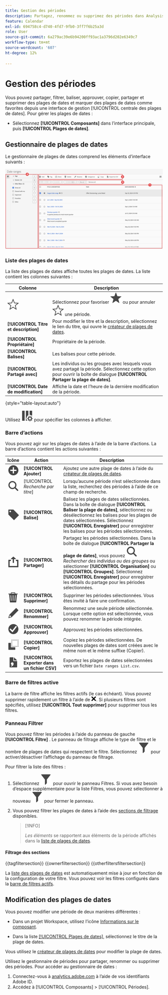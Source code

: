```yaml
---
title: Gestion des périodes
description: Partagez, renommez ou supprimez des périodes dans Analysis Workspace.
feature: Calendar
exl-id: 694758c4-d740-4fd7-9fb0-3ff7f6b25a3d
role: User
source-git-commit: 6a279ac39e6b94200ff93ac1a3796d202e6349c7
workflow-type: tm+mt
source-wordcount: '607'
ht-degree: 12%

---
```


# Gestion des périodes


Vous pouvez partager, filtrer, baliser, approuver, copier, partager et supprimer des plages de dates et marquer des plages de dates comme favorites depuis une interface de gestion [!UICONTROL  centrale des plages de dates]. Pour gérer les plages de dates :

* Sélectionnez **[!UICONTROL Composants]** dans l’interface principale, puis **[!UICONTROL Plages de dates]**.


## Gestionnaire de plages de dates

Le gestionnaire de plages de dates comprend les éléments d’interface suivants :

![Interface des plages de dates](assets/date-ranges-manager.png)

### Liste des plages de dates

La liste des plages de dates affiche toutes les plages de dates. La liste contient les colonnes suivantes :

| Colonne | Description |
| --- | --- | 
| ![StarOutline](/help/assets/icons/StarOutline.svg) | Sélectionnez pour favoriser ![Star](/help/assets/icons/Star.svg) ou pour annuler ![StarOutline](/help/assets/icons/StarOutline.svg) une période. |
| **[!UICONTROL Titre et description]** | Pour modifier le titre et la description, sélectionnez le lien du titre, qui ouvre le [créateur de plages de dates](/help/components/date-ranges/create.md#date-range-builder). |
| **[!UICONTROL Propriétaire]** | Propriétaire de la période. |
| **[!UICONTROL Balises]** | Les balises pour cette période. |
| **[!UICONTROL Partagé avec]** | Les individus ou les groupes avec lesquels vous avez partagé la période. Sélectionnez cette option pour ouvrir la boîte de dialogue **[!UICONTROL Partager la plage de dates]**. |
| **[!UICONTROL Date de modification]** | Affiche la date et l’heure de la dernière modification de la période. |

{style="table-layout:auto"}

Utilisez ![ColumnSetting](/help/assets/icons/ColumnSetting.svg) pour spécifier les colonnes à afficher.

### Barre d’actions

Vous pouvez agir sur les plages de dates à l’aide de la barre d’actions. La barre d’actions contient les actions suivantes :

| Icône | Action | Description |
|:---:|---|---|
| ![AddCircle](/help/assets/icons/AddCircle.svg) | **[!UICONTROL Ajouter]** | Ajoutez une autre plage de dates à l’aide du [créateur de plages de dates](create.md#date-range-builder). |
| ![Recherche](/help/assets/icons/Search.svg) | [!UICONTROL *Recherche par titre*] | Lorsqu’aucune période n’est sélectionnée dans la liste, recherchez des périodes à l’aide de ce champ de recherche. |
| ![Maison de disques](/help/assets/icons/Label.svg) | **[!UICONTROL Balise]** | Balisez les plages de dates sélectionnées. Dans la boîte de dialogue **[!UICONTROL Baliser la plage de dates]**, sélectionnez ou désélectionnez les balises pour les plages de dates sélectionnées. Sélectionnez **[!UICONTROL Enregistrer]** pour enregistrer les balises pour les périodes sélectionnées. |
| ![Partager](/help/assets/icons/ShareAlt.svg) | **[!UICONTROL Partager]** | Partagez les périodes sélectionnées. Dans la boîte de dialogue **[!UICONTROL Partager la plage de dates]**, vous pouvez ![Rechercher](/help/assets/icons/Search.svg) *Rechercher des individus ou des groupes* ou sélectionner **[!UICONTROL Organisation]** ou **[!UICONTROL Groupes]**. Sélectionnez **[!UICONTROL Enregistrer]** pour enregistrer les détails du partage pour les périodes sélectionnées. |
| ![Supprimer](/help/assets/icons/Delete.svg) | **[!UICONTROL Supprimer]** | Supprimer les périodes sélectionnées. Vous êtes invité à faire une confirmation. |
| ![Modifier](/help/assets/icons/Edit.svg) | **[!UICONTROL Renommer]** | Renommez une seule période sélectionnée. Lorsque cette option est sélectionnée, vous pouvez renommer la période intégrée. |
| ![CheckmarkCircle](/help/assets/icons/CheckmarkCircle.svg) | **[!UICONTROL Approuver]** | Approuvez les périodes sélectionnées. |
| ![Copier](/help/assets/icons/Copy.svg) | **[!UICONTROL Copier]** | Copiez les périodes sélectionnées. De nouvelles plages de dates sont créées avec le même nom et le même suffixe (Copier). |
| ![FileCSV](/help/assets/icons/FileCSV.svg) | **[!UICONTROL Exporter dans un fichier CSV]** | Exportez les plages de dates sélectionnées vers un fichier `Date ranges List.csv`. |

### Barre de filtres active

La barre de filtre affiche les filtres actifs (le cas échéant). Vous pouvez supprimer rapidement un filtre à l’aide de ![CrossSize75](/help/assets/icons/CrossSize75.svg). Si plusieurs filtres sont spécifiés, utilisez **[!UICONTROL Tout supprimer]** pour supprimer tous les filtres.

### Panneau Filtrer

Vous pouvez filtrer les périodes à l’aide du panneau de gauche **[!UICONTROL Filtre]** . Le panneau de filtrage affiche le type de filtre et le nombre de plages de dates qui respectent le filtre. Sélectionnez ![Filtre](/help/assets/icons/Filter.svg) pour activer/désactiver l’affichage du panneau de filtrage.

Pour filtrer la liste des filtres :

1. Sélectionnez ![Filter](/help/assets/icons/Filter.svg) pour ouvrir le panneau Filtres. Si vous avez besoin d’espace supplémentaire pour la liste Filtres, vous pouvez sélectionner à nouveau ![Filtre](/help/assets/icons/Filter.svg) pour fermer le panneau.
1. Vous pouvez filtrer les plages de dates à l’aide des [sections de filtrage](#filter-sections) disponibles.

   >[!INFO]
   >
   >*Les éléments* se rapportent aux éléments de la période affichés dans la [liste de plages de dates](#date-ranges-list).
   > 

#### Filtrage des sections

{{tagfiltersection}}
{{ownerfiltersection}}
{{otherfiltersfiltersection}}


La [liste des plages de dates](#date-ranges-list) est automatiquement mise à jour en fonction de la configuration de votre filtre. Vous pouvez voir les filtres configurés dans la [barre de filtres actifs](#active-filter-bar).


## Modification des plages de dates

Vous pouvez modifier une période de deux manières différentes :

* Dans un projet Workspace, utilisez l’icône [Informations sur le composant](/help/components/use-components-in-workspace.md#component-info).

* Dans la liste [[!UICONTROL Plages de dates]](#date-ranges-list), sélectionnez le titre de la plage de dates.

Vous utilisez le [créateur de plages de dates](/help/components/date-ranges/create.md#date-range-builder) pour modifier la plage de dates.




Utilisez le gestionnaire de périodes pour partager, renommer ou supprimer des périodes. Pour accéder au gestionnaire de dates :

1. Connectez-vous à [analytics.adobe.com](https://analytics.adobe.com) à lʼaide de vos identifiants Adobe ID.
1. Accédez à [!UICONTROL Composants] > [!UICONTROL Périodes].


<!--

## Interface

![Date Ranges with Example range highlighted.](../assets/date-range-ui.png)

The date range manager includes the following options:

* **Add**: Create a new date range. See [create a date range](create.md) for more information.
* **Search by title**: Search for a date range by title. Results are filtered based on text entered here.
* **Filter**: Filter date ranges using the left column. You can filter by custom tag, owner, created by you, your favorites, approved, or shared with you. You can also search for desired filters.
* **Favorite**: Click the ![star](../assets/star.png) icon next to a date range to add it to your favorites.
* **Customize columns**: Click the ![columns](../assets/columns.png) icon to show or hide columns in the date range manager.

Click the checkbox next to one or more date ranges for more options.

* **Tag**: Apply a tag to all selected date ranges. Tags help you organize date ranges, and let you filter them using the left column.
* **Share**: Share a date range to other Experience Cloud users. If you are a product administrator, you can also share to the entire organization or groups. Date ranges that are shared to other users in your organization include a ![shared](../assets/shared.png) icon next to the title.
* **Delete**: Permanently delete the selected date range(s).
* **Rename**: If a single date range is selected, you can change its title.
* **Approve**: If you are a product admin, you can add a stamp of approval to a date range. Approved date ranges inform users in your organization that they are 'official', differentiating them from date ranges created by other users in your organization. Approved date ranges include a ![approved](../assets/approved.png) icon next to the title.
* **Unapprove**: If you are a product admin and select a date range that is already approved, you can unapprove it.
* **Copy**: Create a copy of the selected date range(s). Copying date ranges appends `(Copy)` to the end of the title of the newly copied date range(s).
* **Export to CSV**: Exports all selected date ranges into a CSV file. Columns in the resulting CSV file include all visible columns in the date range manager.
-->